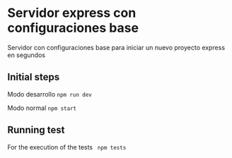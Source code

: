 # Servidor express con configuraciones base
Servidor con configuraciones base para iniciar un nuevo proyecto express en segundos 


## Initial steps

Modo desarrollo ``npm run dev ``

Modo normal ``npm start``


## Running test
For the execution of the tests
`` npm tests``
